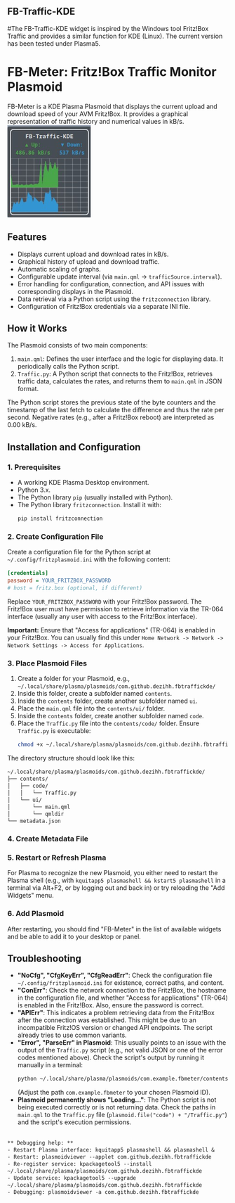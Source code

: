## FB-Traffic-KDE
 #The FB-Traffic-KDE widget is inspired by the Windows tool Fritz!Box Traffic and provides a similar function for KDE (Linux). The current version has been tested under Plasma5.

 # FB-Meter: Fritz!Box Traffic Monitor Plasmoid

FB-Meter is a KDE Plasma Plasmoid that displays the current upload and download speed of your AVM Fritz!Box. It provides a graphical representation of traffic history and numerical values in kB/s.<br>
![](images/FB-Traffic-KDE.jpg)


## Features

*   Displays current upload and download rates in kB/s.
*   Graphical history of upload and download traffic.
*   Automatic scaling of graphs.
*   Configurable update interval (via `main.qml` -> `trafficSource.interval`).
*   Error handling for configuration, connection, and API issues with corresponding displays in the Plasmoid.
*   Data retrieval via a Python script using the `fritzconnection` library.
*   Configuration of Fritz!Box credentials via a separate INI file.

## How it Works

The Plasmoid consists of two main components:

1.  `main.qml`: Defines the user interface and the logic for displaying data. It periodically calls the Python script.
2.  `Traffic.py`: A Python script that connects to the Fritz!Box, retrieves traffic data, calculates the rates, and returns them to `main.qml` in JSON format.

The Python script stores the previous state of the byte counters and the timestamp of the last fetch to calculate the difference and thus the rate per second. Negative rates (e.g., after a Fritz!Box reboot) are interpreted as 0.00 kB/s.

## Installation and Configuration

### 1. Prerequisites

*   A working KDE Plasma Desktop environment.
*   Python 3.x.
*   The Python library `pip` (usually installed with Python).
*   The Python library `fritzconnection`. Install it with:
    ```bash
    pip install fritzconnection
    ```

### 2. Create Configuration File

Create a configuration file for the Python script at `~/.config/fritzplasmoid.ini` with the following content:

```ini
[credentials]
password = YOUR_FRITZBOX_PASSWORD
# host = fritz.box (optional, if different)
```

Replace `YOUR_FRITZBOX_PASSWORD` with your Fritz!Box password. The Fritz!Box user must have permission to retrieve information via the TR-064 interface (usually any user with access to the Fritz!Box interface).

**Important:** Ensure that "Access for applications" (TR-064) is enabled in your Fritz!Box. You can usually find this under `Home Network -> Network -> Network Settings -> Access for Applications`.

### 3. Place Plasmoid Files

1.  Create a folder for your Plasmoid, e.g., `~/.local/share/plasma/plasmoids/com.github.dezihh.fbtraffickde/`
2.  Inside this folder, create a subfolder named `contents`.
3.  Inside the `contents` folder, create another subfolder named `ui`.
4.  Place the `main.qml` file into the `contents/ui/` folder.
5.  Inside the `contents` folder, create another subfolder named `code`.
6.  Place the `Traffic.py` file into the `contents/code/` folder. Ensure `Traffic.py` is executable:
    ```bash
    chmod +x ~/.local/share/plasma/plasmoids/com.github.dezihh.fbtraffickde/contents/code/Traffic.py
    ```

The directory structure should look like this:

```
~/.local/share/plasma/plasmoids/com.github.dezihh.fbtraffickde/
├── contents/
│   ├── code/
│   │   └── Traffic.py
│   └── ui/
│       └── main.qml
│       └── qmldir
└── metadata.json
```

### 4. Create Metadata File



### 5. Restart or Refresh Plasma

For Plasma to recognize the new Plasmoid, you either need to restart the Plasma shell (e.g., with `kquitapp5 plasmashell && kstart5 plasmashell` in a terminal via Alt+F2, or by logging out and back in) or try reloading the "Add Widgets" menu.

### 6. Add Plasmoid

After restarting, you should find "FB-Meter" in the list of available widgets and be able to add it to your desktop or panel.

## Troubleshooting

*   **"NoCfg", "CfgKeyErr", "CfgReadErr"**: Check the configuration file `~/.config/fritzplasmoid.ini` for existence, correct paths, and content.
*   **"ConErr"**: Check the network connection to the Fritz!Box, the hostname in the configuration file, and whether "Access for applications" (TR-064) is enabled in the Fritz!Box. Also, ensure the password is correct.
*   **"APIErr"**: This indicates a problem retrieving data from the Fritz!Box after the connection was established. This might be due to an incompatible Fritz!OS version or changed API endpoints. The script already tries to use common variants.
*   **"Error", "ParseErr" in Plasmoid**: This usually points to an issue with the output of the `Traffic.py` script (e.g., not valid JSON or one of the error codes mentioned above). Check the script's output by running it manually in a terminal:
    ```bash
    python ~/.local/share/plasma/plasmoids/com.example.fbmeter/contents/code/Traffic.py
    ```
    (Adjust the path `com.example.fbmeter` to your chosen Plasmoid ID).
*   **Plasmoid permanently shows "Loading..."**: The Python script is not being executed correctly or is not returning data. Check the paths in `main.qml` to the `Traffic.py` file (`plasmoid.file("code") + "/Traffic.py"`) and the script's execution permissions.

```

** Debugging help: **
- Restart Plasma interface: kquitapp5 plasmashell && plasmashell &
- Restart: plasmoidviewer --applet com.github.dezihh.fbtraffickde
- Re-register service: kpackagetool5 --install ~/.local/share/plasma/plasmoids/com.github.dezihh.fbtraffickde
- Update service: kpackagetool5 --upgrade ~/.local/share/plasma/plasmoids/com.github.dezihh.fbtraffickde
- Debugging: plasmoidviewer -a com.github.dezihh.fbtraffickde

